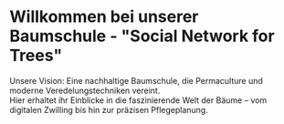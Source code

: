 # Willkommen bei unserer Baumschule - "Social Network for Trees"

Unsere Vision: Eine nachhaltige Baumschule, die Permaculture und moderne Veredelungstechniken vereint.  
Hier erhaltet ihr Einblicke in die faszinierende Welt der Bäume – vom digitalen Zwilling bis hin zur präzisen Pflegeplanung.

